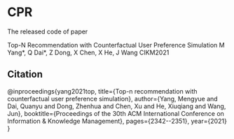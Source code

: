 # CPR

The released code of paper 

Top-N Recommendation with Counterfactual User Preference Simulation
M Yang*, Q Dai*, Z Dong, X Chen, X He, J Wang
CIKM2021

## Citation
@inproceedings{yang2021top,
  title={Top-n recommendation with counterfactual user preference simulation},
  author={Yang, Mengyue and Dai, Quanyu and Dong, Zhenhua and Chen, Xu and He, Xiuqiang and Wang, Jun},
  booktitle={Proceedings of the 30th ACM International Conference on Information \& Knowledge Management},
  pages={2342--2351},
  year={2021}
}
